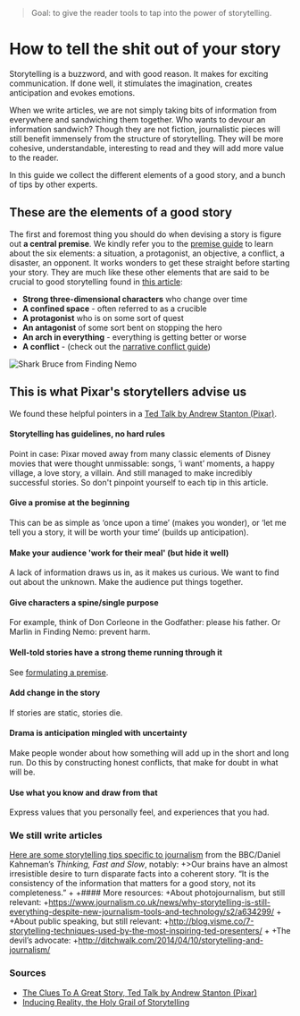 > Goal: to give the reader tools to tap into the power of storytelling.

# How to tell the shit out of your story

Storytelling is a buzzword, and with good reason. It makes for exciting communication. If done well, it stimulates the imagination, creates anticipation and evokes emotions. 

When we write articles, we are not simply taking bits of information from everywhere and sandwiching them together. Who wants to devour an information sandwich? Though they are not fiction, journalistic pieces will still benefit immensely from the structure of storytelling. They will be more cohesive, understandable, interesting to read and they will add more value to the reader.

In this guide we collect the different elements of a good story, and a bunch of tips by other experts.

## These are the elements of a good story
The first and foremost thing you should do when devising a story is figure out **a central premise**.
We kindly refer you to the [premise guide](../formulate-a-premise/readme.md) to learn about the six elements: a situation, a protagonist, an objective, a conflict, a disaster, an opponent. It works wonders to get these straight before starting your story.
They are much like these other elements that are said to be crucial to good storytelling found in [this article](https://msu.edu/course/tc/842/SevenElements%20Story.htm):

* **Strong three-dimensional characters** who change over time
* **A confined space** - often referred to as a crucible
* **A protagonist** who is on some sort of quest
* **An antagonist** of some sort bent on stopping the hero
* **An arch in everything** - everything is getting better or worse
* **A conflict** - (check out the [narrative conflict guide](../formulate-narrative-conflict/readme.md))

<img src="http://i.imgur.com/y7Lszcc.jpg" alt="Shark Bruce from Finding Nemo"/>

## This is what Pixar's storytellers advise us

We found these helpful pointers in a [Ted Talk by Andrew Stanton (Pixar)](http://www.echostories.com/5-ted-talks-to-make-you-a-better-storyteller/).

#### Storytelling has guidelines, no hard rules
Point in case: Pixar moved away from many classic elements of Disney movies that were thought unmissable: songs, ‘i want’ moments, a happy village, a love story, a villain. And still managed to make incredibly successful stories. So don't pinpoint yourself to each tip in this article.

#### Give a promise at the beginning
This can be as simple as ‘once upon a time’ (makes you wonder), or ‘let me tell you a story, it will be worth your time’ (builds up anticipation).

#### Make your audience 'work for their meal' (but hide it well)
A lack of information draws us in, as it makes us curious. We want to find out about the unknown. Make the audience put things together.

#### Give characters a spine/single purpose
For example, think of Don Corleone in the Godfather: please his father. Or Marlin in Finding Nemo: prevent harm.

#### Well-told stories have a strong theme running through it
See [formulating a premise](../formulate-a-premise/readme.md).

#### Add change in the story
If stories are static, stories die.

#### Drama is anticipation mingled with uncertainty
Make people wonder about how something will add up in the short and long run. Do this by constructing honest conflicts, that make for doubt in what will be.

#### Use what you know and draw from that
Express values that you personally feel, and experiences that you had.

### We still write articles

[Here are some storytelling tips specific to journalism](http://www.bbc.co.uk/blogs/collegeofjournalism/entries/5a80ff34-859a-37da-bcac-1af9d247456a) from the BBC/Daniel Kahneman’s *Thinking, Fast and Slow*, notably:
 +>Our brains have an almost irresistible desire to turn disparate facts into a coherent story. “It is the consistency of the information that matters for a good story, not its completeness.”
 +
 +#### More resources:
 +About photojournalism, but still relevant:
 +https://www.journalism.co.uk/news/why-storytelling-is-still-everything-despite-new-journalism-tools-and-technology/s2/a634299/
 +
 +About public speaking, but still relevant:
 +http://blog.visme.co/7-storytelling-techniques-used-by-the-most-inspiring-ted-presenters/
 +
 +The devil’s advocate:
 +http://ditchwalk.com/2014/04/10/storytelling-and-journalism/

### Sources
* [The Clues To A Great Story, Ted Talk by Andrew Stanton (Pixar)](http://www.echostories.com/5-ted-talks-to-make-you-a-better-storyteller/)
* [Inducing Reality, the Holy Grail of Storytelling](https://msu.edu/course/tc/842/SevenElements%20Story.htm)
